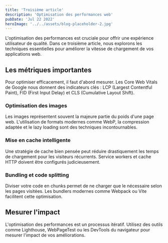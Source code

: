 ```yaml
---
title: 'Troisième article'
description: 'Optimisation des performances web'
pubDate: 'Jul 22 2022'
heroImage: '../../assets/blog-placeholder-2.jpg'
---
```


L'optimisation des performances est cruciale pour offrir une expérience utilisateur de qualité. Dans ce troisième article, nous explorons les techniques essentielles pour améliorer la vitesse de chargement de vos applications web.

## Les métriques importantes

Pour optimiser efficacement, il faut d'abord mesurer. Les Core Web Vitals de Google nous donnent des indicateurs clés : LCP (Largest Contentful Paint), FID (First Input Delay) et CLS (Cumulative Layout Shift).

### Optimisation des images

Les images représentent souvent la majeure partie du poids d'une page web. L'utilisation de formats modernes comme WebP, la compression adaptée et le lazy loading sont des techniques incontournables.

### Mise en cache intelligente

Une stratégie de cache bien pensée peut réduire drastiquement les temps de chargement pour les visiteurs récurrents. Service workers et cache HTTP doivent être configurés judicieusement.

### Bundling et code splitting

Diviser votre code en chunks permet de ne charger que le nécessaire selon les pages visitées. Les bundlers modernes comme Webpack ou Vite facilitent cette optimisation.

## Mesurer l'impact

L'optimisation des performances est un processus itératif. Utilisez des outils comme Lighthouse, WebPageTest ou les DevTools du navigateur pour mesurer l'impact de vos améliorations.
